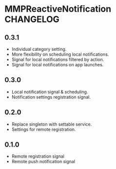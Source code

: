 # MMPReactiveNotification CHANGELOG

## 0.3.1

* Individual category setting.
* More flexibility on scheduling local notifications.
* Signal for local notifications filtered by action.
* Signal for local notifications on app launches.

## 0.3.0

* Local notification signal & scheduling.
* Notification settings registration signal.

## 0.2.0

* Replace singleton with settable service.
* Settings for remote registration.

## 0.1.0

* Remote registration signal
* Remote push notification signal
